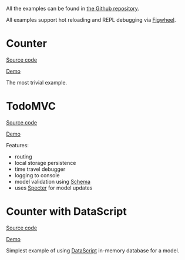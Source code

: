 All the examples can be found in [the Github repository](https://github.com/metametadata/reagent-mvsa/tree/master/examples/).

All examples support hot reloading and REPL debugging via [Figwheel](https://github.com/bhauman/lein-figwheel).

# Counter
[Source code](https://github.com/metametadata/reagent-mvsa/tree/master/examples/counter)

[Demo](/examples/counter)

The most trivial example.

# TodoMVC
[Source code](https://github.com/metametadata/reagent-mvsa/tree/master/examples/todomvc)

[Demo](/examples/todomvc)

Features:

* routing
* local storage persistence
* time travel debugger
* logging to console
* model validation using [Schema](https://github.com/plumatic/schema)
* uses [Specter](https://github.com/nathanmarz/specter) for model updates

# Counter with DataScript
[Source code](https://github.com/metametadata/reagent-mvsa/tree/master/examples/counter-datascript)

[Demo](/examples/counter-datascript)

Simplest example of using [DataScript](https://github.com/tonsky/datascript) in-memory database for a model.